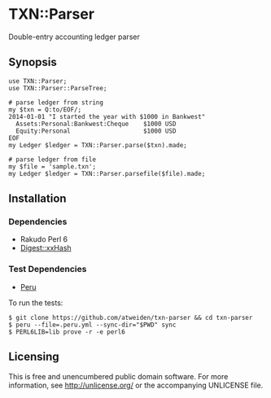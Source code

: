 # TXN::Parser

Double-entry accounting ledger parser


## Synopsis

```perl6
use TXN::Parser;
use TXN::Parser::ParseTree;

# parse ledger from string
my $txn = Q:to/EOF/;
2014-01-01 "I started the year with $1000 in Bankwest"
  Assets:Personal:Bankwest:Cheque    $1000 USD
  Equity:Personal                    $1000 USD
EOF
my Ledger $ledger = TXN::Parser.parse($txn).made;

# parse ledger from file
my $file = 'sample.txn';
my Ledger $ledger = TXN::Parser.parsefile($file).made;
```


## Installation

### Dependencies

- Rakudo Perl 6
- [Digest::xxHash](https://github.com/atweiden/digest-xxhash)

### Test Dependencies

- [Peru](https://github.com/buildinspace/peru)

To run the tests:

```
$ git clone https://github.com/atweiden/txn-parser && cd txn-parser
$ peru --file=.peru.yml --sync-dir="$PWD" sync
$ PERL6LIB=lib prove -r -e perl6
```


Licensing
---------

This is free and unencumbered public domain software. For more
information, see http://unlicense.org/ or the accompanying UNLICENSE file.
